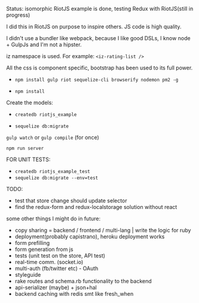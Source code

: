 Status: isomorphic RiotJS example is done, testing Redux with RiotJS(still in progress)

I did this in RiotJS on purpose to inspire others. JS code is high quality.

I didn't use a bundler like webpack, because I like good DSLs, I know node + GulpJs and I'm not a hipster.

iz namespace is used. For example: ``` <iz-rating-list /> ```

All the css is component specific, bootstrap has been used to its full power.

- ``` npm install gulp riot sequelize-cli browserify nodemon pm2 -g ```

- ``` npm install ```

Create the models:

- ``` createdb riotjs_example ```

- ``` sequelize db:migrate  ```

``` gulp watch ``` or ``` gulp compile ``` (for once)

``` npm run server ```

FOR UNIT TESTS:
- ``` createdb riotjs_example_test ```
- ``` sequelize db:migrate --env=test ```

TODO:
- test that store change should update selector
- find the redux-form and redux-localstorage solution without react

some other things I might do in future:
- copy sharing = backend / frontend / multi-lang | write the logic for ruby
- deployment(probably capistrano), heroku deployment works
- form prefilling
- form generation from js
- tests (unit test on the store, API test)
- real-time comm. (socket.io)
- multi-auth (fb/twitter etc) - OAuth
- styleguide
- rake routes and schema.rb functionality to the backend
- api-serializer (maybe) + json+hal
- backend caching with redis smt like fresh_when

